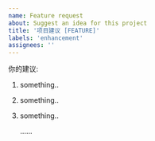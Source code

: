 ```yaml
---
name: Feature request
about: Suggest an idea for this project
title: '项目建议 [FEATURE]'
labels: 'enhancement'
assignees: ''
---
```


你的建议:

 1. something..

 2. something..

 3. something..

    ......